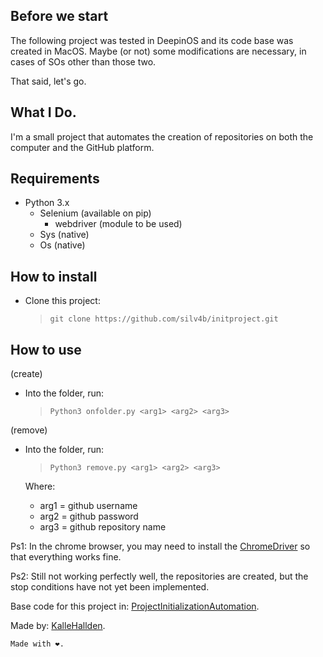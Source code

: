 ## Before we start

The following project was tested in DeepinOS and its code base was created in MacOS. Maybe (or not) some modifications are necessary, in cases of SOs other than those two.

That said, let's go.

## What I Do.

I'm a small project that automates the creation of repositories on both the computer and the GitHub platform.

## Requirements

- Python 3.x
  - Selenium (available on pip)
    - webdriver (module to be used)
  - Sys (native)
  - Os (native)

## How to install

- Clone this project:
  > `git clone https://github.com/silv4b/initproject.git`

## How to use

(create)
- Into the folder, run:
  > `Python3 onfolder.py <arg1> <arg2> <arg3>`

(remove)
- Into the folder, run:
  > `Python3 remove.py <arg1> <arg2> <arg3>`

  Where:
  - arg1 = github username
  - arg2 = github password
  - arg3 = github repository name

Ps1: In the chrome browser, you may need to install the [ChromeDriver](http://chromedriver.chromium.org/downloads) so that everything works fine.

Ps2: Still not working perfectly well, the repositories are created, but the stop conditions have not yet been implemented.

Base code for this project in: [ProjectInitializationAutomation](https://github.com/KalleHallden/ProjectInitializationAutomation).

Made by: [KalleHallden](https://github.com/KalleHallden).

`Made with ❤.`
